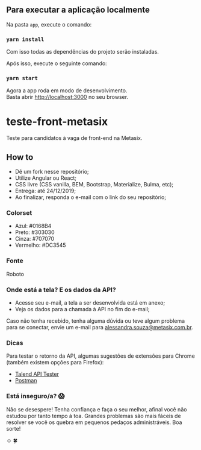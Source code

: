 ## Para executar a aplicação localmente

Na pasta `app`, execute o comando:

### `yarn install`

Com isso todas as dependências do projeto serão instaladas.

Após isso, execute o seguinte comando:

### `yarn start`

Agora a app roda em modo de desenvolvimento.<br />
Basta abrir [http://localhost:3000](http://localhost:3000) no seu browser.

# teste-front-metasix

Teste para candidatos à vaga de front-end na Metasix.

## How to

- Dê um fork nesse repositório;
- Utilize Angular ou React;
- CSS livre (CSS vanilla, BEM, Bootstrap, Materialize, Bulma, etc);
- Entrega: até 24/12/2019;
- Ao finalizar, responda o e-mail com o link do seu repositório;

### Colorset

- Azul: #0168B4
- Preto: #303030
- Cinza: #707070
- Vermelho: #DC3545

### Fonte

Roboto

### Onde está a tela? E os dados da API?

- Acesse seu e-mail, a tela a ser desenvolvida está em anexo;
- Veja os dados para a chamada à API no fim do e-mail;

Caso não tenha recebido, tenha alguma dúvida ou teve algum problema para se conectar, envie um e-mail para alessandra.souza@metasix.com.br.

### Dicas

Para testar o retorno da API, algumas sugestões de extensões para Chrome (também existem opções para Firefox):

- [Talend API Tester](https://chrome.google.com/webstore/detail/talend-api-tester-free-ed/aejoelaoggembcahagimdiliamlcdmfm)
- [Postman](https://chrome.google.com/webstore/detail/postman/fhbjgbiflinjbdggehcddcbncdddomop?hl=pt_BR)

### Está inseguro/a? :scream:

Não se desespere! Tenha confiança e faça o seu melhor, afinal você não estudou por tanto tempo à toa. Grandes problemas são mais fáceis de resolver se você os quebra em pequenos pedaços administráveis. Boa sorte!

:relaxed: :four_leaf_clover:
